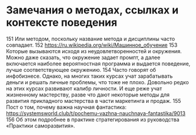 # Замечания о методах, ссылках и контексте поведения

151 Или методом, поскольку название метода и дисциплины часто совпадает. 
152 https://ru.wikipedia.org/wiki/Машинное_обучение
153 Которые вызываются исходя из неудовлетворенностей и окружения. Можно даже сказать, что окружение задает промпт, а далее включается наиболее вероятностная программа и выдается поведение, лучше соответствующее окружению. 
154 Часто говорят об инфобизнесе. Однако, на многих таких курсах учат зарабатывать деньги и решать личные проблемы, что тоже не плохо. Довольно редко на этих курсах развивают калибр личности. И еще реже учат жизненному мастерству, разве что дают некоторые методы для развития прикладного мастерства в части маркетинга и продаж.
155 Пост о том, почему важна научная фантастика: https://systemsworld.club/t/pochemu-vazhna-nauchnaya-fantastika/9013
156 Об этом подробнее в практике стратегирования из руководства «Практики саморазвития».
